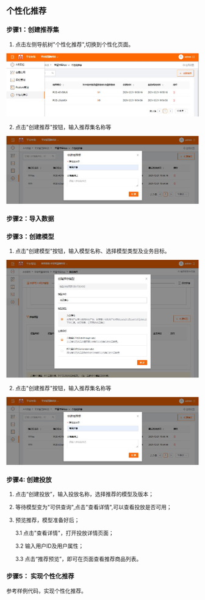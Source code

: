 ## 个性化推荐

### 步骤1：创建推荐集

   1. 点击左侧导航树"个性化推荐",切换到个性化页面。
   
   ![切换到个性化页面](images/personalize_goto_personalize_home.jpg)
    
   2. 点击"创建推荐"按钮，输入推荐集名称等
   
   ![切换到个性化页面](images/personalize_set.jpg)

### 步骤2：导入数据



### 步骤3：创建模型

   1. 点击"创建模型"按钮，输入模型名称、选择模型类型及业务目标。
   
   ![切换到个性化页面](images/personalize_model_create_dialog.jpg)
    
   2. 点击"创建推荐"按钮，输入推荐集名称等
   
   ![切换到个性化页面](images/personalize_set.jpg)

### 步骤4: 创建投放

   1. 点击“创建投放”，输入投放名称，选择推荐的模型及版本；
    
   2. 等待模型变为"可供查询",点击"查看详情",可以查看投放是否可用；
    
   3. 预览推荐，模型准备好后；
    
       3.1 点击"查看详情"，打开投放详情页面；
       
       3.2 输入用户ID及用户属性；
       
       3.3 点击“推荐预览”，即可在页面查看推荐商品列表。

### 步骤5： 实现个性化推荐

   参考样例代码，实现个性化推荐。


